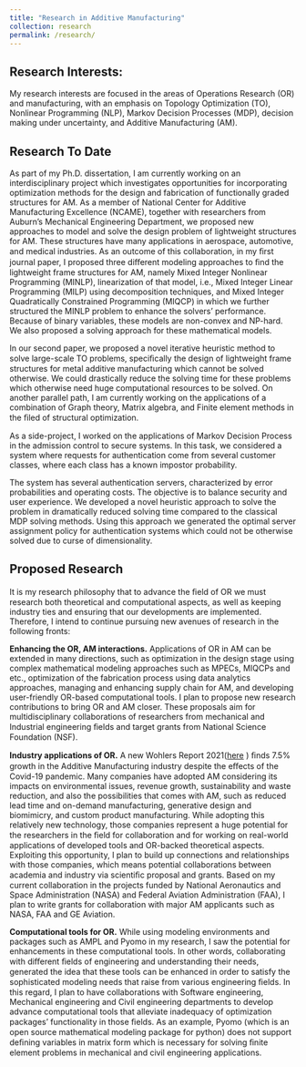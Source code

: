 ```yaml
---
title: "Research in Additive Manufacturing"
collection: research
permalink: /research/
---
```


## Research Interests: 
My research interests are focused in the areas of Operations Research (OR) and manufacturing, with an emphasis on Topology Optimization (TO), Nonlinear Programming (NLP), Markov Decision Processes (MDP), decision making under uncertainty, and Additive Manufacturing (AM). 

## Research To Date 
As part of my Ph.D. dissertation, I am currently working on an interdisciplinary project which investigates opportunities for incorporating optimization methods for the design and fabrication of  functionally  graded  structures  for  AM. As a member of National Center for Additive Manufacturing Excellence (NCAME), together with researchers from Auburn’s Mechanical Engineering Department, we proposed new approaches to model and solve the design problem of lightweight structures for AM. These structures have many applications in aerospace, automotive, and medical industries. As an outcome of this collaboration,  in my ﬁrst journal paper, I proposed three diﬀerent modeling approaches to ﬁnd the lightweight frame structures for AM, namely Mixed Integer Nonlinear Programming (MINLP), linearization of that model, i.e., Mixed Integer Linear Programming (MILP)  using decomposition techniques, and Mixed Integer Quadratically Constrained Programming (MIQCP) in which we further structured the MINLP problem to enhance the solvers’ performance. Because of binary variables, these models are non-convex and NP-hard. We also proposed a solving approach for these mathematical models. 

In our second paper, we proposed a novel iterative heuristic method to solve large-scale TO problems, speciﬁcally the design of lightweight frame structures for metal additive manufacturing which cannot be solved otherwise. We could drastically reduce the solving time for these problems which  otherwise  need  huge  computational  resources  to  be  solved. On another parallel path, I am currently working on the applications of a combination of Graph theory, Matrix algebra, and Finite element methods in the ﬁled of structural optimization. 

As a side-project, I worked on the applications of Markov Decision Process in the admission control  to  secure  systems.   In  this  task, we  considered  a  system  where  requests  for  authentication  come  from  several  customer  classes,  where  each  class  has  a  known  impostor  probability. 

The system has several authentication servers, characterized by error probabilities and operating costs.  The objective is to balance security and user experience.       We developed a novel heuristic approach  to  solve  the  problem  in  dramatically  reduced  solving  time  compared  to  the  classical MDP  solving  methods.     Using  this  approach  we  generated  the  optimal  server  assignment  policy for authentication systems which could not be otherwise solved due to curse of dimensionality. 

## Proposed  Research 

It is my research philosophy that to advance the ﬁeld of OR we must research both theoretical and computational aspects, as well as keeping industry ties and ensuring that our developments are implemented.  Therefore, I intend to continue pursuing new avenues of research in the following fronts: 

**Enhancing  the  OR,  AM  interactions.** Applications of OR in AM can be extended in many directions,  such  as  optimization  in  the  design  stage  using  complex  mathematical  modeling  approaches  such  as  MPECs,  MIQCPs  and  etc.,  optimization  of  the  fabrication  process  using  data analytics approaches, managing and enhancing supply chain for AM, and developing user-friendly OR-based computational tools.  I plan to propose new research contributions to bring OR and AM closer.  These  proposals  aim  for  multidisciplinary  collaborations  of  researchers  from  mechanical and Industrial engineering ﬁelds and target grants from National Science Foundation (NSF). 

**Industry  applications  of  OR.** A new Wohlers Report 2021([here](https://wohlersassociates.com/press83.html) ) ﬁnds 7.5% growth in the Additive Manufacturing  industry  despite  the  eﬀects  of  the  Covid-19  pandemic. Many  companies  have adopted AM considering its impacts on environmental issues, revenue growth, sustainability and waste  reduction,  and  also  the  possibilities  that  comes  with  AM,  such  as  reduced  lead  time  and on-demand manufacturing, generative design and biomimicry, and custom product manufacturing. While adopting this relatively new technology, those companies represent a huge potential for the researchers in the ﬁeld for collaboration and for working on real-world applications of developed tools  and  OR-backed  theoretical  aspects. Exploiting  this  opportunity,  I  plan  to  build  up  connections  and  relationships  with  those  companies,  which  means  potential  collaborations  between academia and industry via scientiﬁc proposal and grants.  Based on my current collaboration in the projects funded by National Aeronautics and Space Administration (NASA) and Federal Aviation Administration (FAA), I plan to write grants for collaboration with major AM applicants such as NASA, FAA and GE Aviation. 

**Computational tools for OR.** While using modeling environments and packages such as AMPL and  Pyomo  in  my  research,  I  saw  the  potential  for  enhancements  in  these  computational  tools. In  other  words,  collaborating  with  diﬀerent  ﬁelds  of  engineering  and  understanding  their  needs, generated the idea that these tools can be enhanced in order to satisfy the sophisticated modeling needs  that  raise  from  various  engineering  ﬁelds.        In  this  regard,  I  plan  to  have  collaborations with Software engineering, Mechanical engineering and Civil engineering departments to develop advance computational tools that alleviate inadequacy of optimization packages’ functionality in those ﬁelds.  As an example, Pyomo (which is an open source mathematical modeling package for python)  does  not  support  deﬁning  variables  in  matrix  form  which  is  necessary  for  solving  ﬁnite element problems in mechanical and civil engineering applications. 



   


